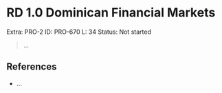 # RD 1.0 Dominican Financial Markets

Extra: PRO-2
ID: PRO-670
L: 34
Status: Not started

> …
> 

## References

- …